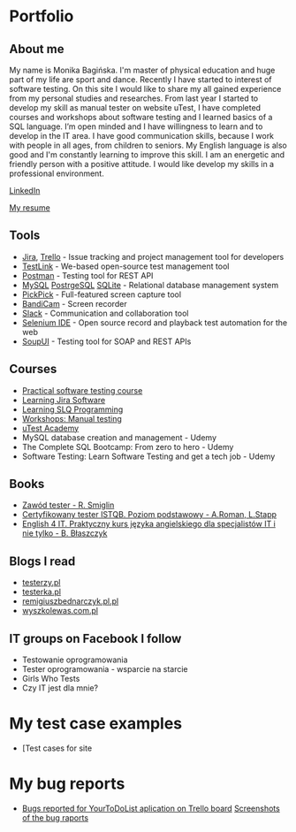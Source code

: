 # Portfolio

## About me
My name is Monika Bagińska. I'm master of physical education and huge part of my life are sport and dance. Recently I have started to interest of software testing. On this site I would like to share my all gained experience from my personal studies and researches. From last year I started to develop my skill as manual tester on website uTest, I have completed courses and workshops about software testing and I learned basics of a SQL language. I’m open minded and I have willingness to learn and to develop in the IT area. I have good communication skills, because I work with people in all ages, from children to seniors. My English language is also good and I'm constantly learning to improve this skill. I am an energetic and friendly person with a positive attitude.
I would like develop my skills in a professional environment.


[LinkedIn](https://www.linkedin.com/in/monika-bagi%C5%84ska-a86433107/)

[My resume](https://drive.google.com/file/d/14pjwHgZxghRTLdRHrO24zqNUz0dB-AtZ/view?usp=sharing)

## Tools
  - [Jira](https://www.atlassian.com/software/jira0), [Trello](https://trello.com/) - Issue tracking and project management tool for developers
  - [TestLink](https://bitnami.com/stack/testlink) - We-based open-source test management tool
  - [Postman](https://www.postman.com/) - Testing tool for REST API
  - [MySQL](https://www.mysql.com/) [PostrgeSQL](https://www.postgresql.org/) [SQLite](https://www.sqlite.org/index.html) -  Relational database management system
  - [PickPick](https://picpick.app/en/) - Full-featured screen capture tool
  - [BandiCam](https://www.bandicam.com/) - Screen recorder
  - [Slack](https://slack.com/) - Communication and collaboration tool
  - [Selenium IDE](https://chrome.google.com/webstore/detail/selenium-ide/mooikfkahbdckldjjndioackbalphokd) - Open source record and playback test automation for the web
  - [SoupUI](https://www.soapui.org/tools/soapui/) - Testing tool for SOAP and REST APIs  
 
## Courses

* [Practical software testing course](https://www.udemy.com/certificate/UC-f72d1665-f44e-4857-a626-449f039a86cd/) 
* [Learning Jira Software](https://www.linkedin.com/learning/certificates/f74a60e30e5acc0cf885f35e1507f9fbad36c4a7ca644a9cd52a56b36b289654)
* [Learning SLQ Programming](https://www.linkedin.com/learning/certificates/0c55d6afc8819d1fbc53c0a18a1de701dfd828dbdc5a0b13fe9098c513052a78)
* [Workshops: Manual testing](https://kursy.czyitjestdlamnie.pl/kurs/287/warsztaty-testowanie-manualne-aplikacji-termin-09062022-1900-2130)
* [uTest Academy](https://www.utest.com/)
* MySQL database creation and management - Udemy
* The Complete SQL Bootcamp: From zero to hero - Udemy
* Software Testing: Learn Software Testing and get a tech job - Udemy


## Books 

* [Zawód tester - R. Smiglin](https://helion.pl/ksiazki/zawod-tester-radoslaw-smilgin,e_b16y.htm#format/e)
* [Certyfikowany tester ISTQB. Poziom podstawowy - A.Roman, L.Stapp](https://helion.pl/ksiazki/certyfikowany-tester-istqb-poziom-podstawowy-adam-roman-lucjan-stapp,ctispp.htm#format/d)
* [English 4 IT. Praktyczny kurs języka angielskiego dla specjalistów IT i nie tylko - B. Błaszczyk](https://helion.pl/ksiazki/english-4-it-praktyczny-kurs-jezyka-angielskiego-dla-specjalistow-it-i-nie-tylko-beata-blaszczyk,anginv.htm#format/d)

## Blogs I read

* [testerzy.pl](https://testerzy.pl/)
* [testerka.pl](http://testerka.pl/)
* [remigiuszbednarczyk.pl.pl](https://remigiuszbednarczyk.pl/)
* [wyszkolewas.com.pl](https://www.wyszkolewas.com.pl/blog/)

## IT groups on Facebook I follow

* Testowanie oprogramowania
* Tester oprogramowania - wsparcie na starcie
* Girls Who Tests
* Czy IT jest dla mnie?

# My test case examples
  - [Test cases for site
# My bug reports
  - [Bugs reported for YourToDoList aplication on Trello board](https://trello.com/invite/b/PTeT7fHG/802f0ffddff96cb664b10087460fb6b4/yourtodolistapplication-tests)
    [Screenshots of the bug raports](https://drive.google.com/drive/folders/1JFpoZuDIbs1HwMM8ydPyoyeCNfDOcp1q?usp=sharing)

